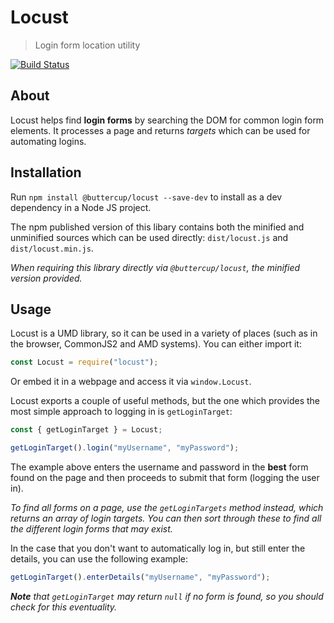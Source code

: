 # Locust

> Login form location utility

[![Build Status](https://travis-ci.org/buttercup/locust.svg?branch=master)](https://travis-ci.org/buttercup/locust)

## About

Locust helps find **login forms** by searching the DOM for common login form elements. It processes a page and returns _targets_ which can be used for automating logins.

## Installation

Run `npm install @buttercup/locust --save-dev` to install as a dev dependency in a Node JS project.

The npm published version of this libary contains both the minified and unminified sources which can be used directly: `dist/locust.js` and `dist/locust.min.js`.

_When requiring this library directly via `@buttercup/locust`, the minified version provided._

## Usage

Locust is a UMD library, so it can be used in a variety of places (such as in the browser, CommonJS2 and AMD systems). You can either import it:

```javascript
const Locust = require("locust");
```

Or embed it in a webpage and access it via `window.Locust`.

Locust exports a couple of useful methods, but the one which provides the most simple approach to logging in is `getLoginTarget`:

```javascript
const { getLoginTarget } = Locust;

getLoginTarget().login("myUsername", "myPassword");
```

The example above enters the username and password in the **best** form found on the page and then proceeds to submit that form (logging the user in).

_To find all forms on a page, use the `getLoginTargets` method instead, which returns an array of login targets. You can then sort through these to find all the different login forms that may exist._

In the case that you don't want to automatically log in, but still enter the details, you can use the following example:

```javascript
getLoginTarget().enterDetails("myUsername", "myPassword");
```

_**Note** that `getLoginTarget` may return `null` if no form is found, so you should check for this eventuality._
